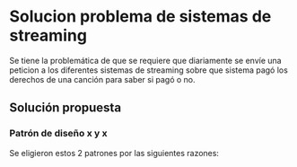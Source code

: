 # Solucion problema de sistemas de streaming

Se tiene la problemática de que se requiere que diariamente se envíe una peticion a los diferentes sistemas de streaming sobre que sistema pagó los derechos de una canción para saber si pagó o no.

## Solución propuesta

### Patrón de diseño x y x

Se eligieron estos 2 patrones por las siguientes razones: